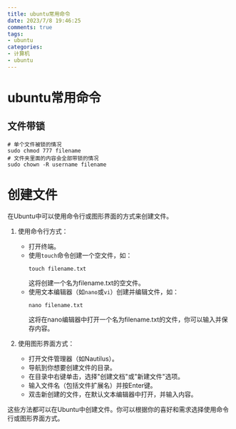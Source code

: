 ```yaml
---
title: ubuntu常用命令
date: 2023/7/8 19:46:25
comments: true
tags: 
- ubuntu
categories: 
- 计算机
- ubuntu
---
```


# ubuntu常用命令

## 文件带锁

```
# 单个文件被锁的情况
sudo chmod 777 filename
# 文件夹里面的内容会全部带锁的情况
sudo chown -R username filename
```

# 创建文件

在Ubuntu中可以使用命令行或图形界面的方式来创建文件。

1. 使用命令行方式：
   - 打开终端。
   - 使用`touch`命令创建一个空文件，如：
     ```
     touch filename.txt
     ```
     这将创建一个名为filename.txt的空文件。
   - 使用文本编辑器（如`nano`或`vi`）创建并编辑文件，如：
     ```
     nano filename.txt
     ```
     这将在nano编辑器中打开一个名为filename.txt的文件，你可以输入并保存内容。

2. 使用图形界面方式：
   - 打开文件管理器（如Nautilus）。
   - 导航到你想要创建文件的目录。
   - 在目录中右键单击，选择"创建文档"或"新建文件"选项。
   - 输入文件名（包括文件扩展名）并按Enter键。
   - 双击新创建的文件，在默认文本编辑器中打开，并输入内容。

这些方法都可以在Ubuntu中创建文件。你可以根据你的喜好和需求选择使用命令行或图形界面方式。